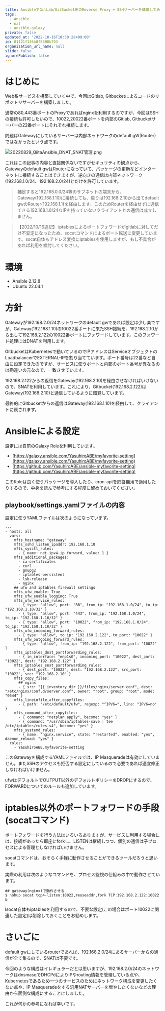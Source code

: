 ```yaml
---
title: AnsibleでGitLab/GitBucket用のReverse Proxy + SSHサーバーを構築してみた
tags:
  - Ansible
  - nat
  - ansible-galaxy
private: false
updated_at: '2022-10-16T10:50:28+09:00'
id: 81121f136b0f5390b793
organization_url_name: null
slide: false
ignorePublish: false
---
```

# はじめに

Web系サービスを構築していく中で、今回はGitlab, Gitbucketによるコードのリポジトリサーバーを構築しました。

通常の80,443番ポートのProxyであればnginxを利用するのですが、今回はSSHの接続も許可したいので、10022,20022番ポートを内部のGitlab, Gitbucketサーバーの22番ポートにそれぞれ接続します。

問題はGatewayにしているサーバーは内部ネットワークのdefault gW(Router)ではなかったという点です。

![20220829_QiitaAnsible_DNAT_SNAT管理.png](https://qiita-image-store.s3.ap-northeast-1.amazonaws.com/0/78296/013cea7b-66dc-2b95-e034-8af1e534b3b7.png)

これはこの記事の内容と直接関係ないですがセキュリティの観点から、Gatewayのdefault gwはRouterになっていて、パッケージの更新などインターネットに接続することはできますが、逆向きの通信は内部ネットワーク(192.168.1.0/24、192.168.2.0/24)とだけを許可しています。

> 補足すると192.168.0.0/24等のサブネットの端末から、Gateway(192.168.1.10)に接続しても、戻りは192.168.2.10から出てdefault gwのRouter(192.168.1.1)を経由します。このためRouterを経由せずに通信できる192.168.1.0/24なIPを持っていないクライアントとの通信は成立しません。

> 【2022/10/16追記】 iptablesによるポートフォワードがgitlabに対してだけ不安定になったため、socatコマンドによるポート転送に変更しています。socat自体もアドレス変換にiptablesを使用しますが、もし不具合があれば利用を検討してください。

# 環境

* Ansible 2.12.8
* Ubuntu 22.04.1

# 方針

Gatewayが192.168.2.0/24ネットワークのdefault gwであれば設定は少し楽ですが、Gateway(192.168.1.10)の10022番ポートに来たSSH接続を、192.168.2.10から出して192.168.2.122の10022番ポートにフォワードしています。このフォワード処理にはDNATを利用します。

GitbucketはKubernetesで動いているのでIPアドレスはServiceオブジェクトのLoadbalancerでEXTERNAL-IPを割り当てています。ポート番号は22番など自由に設定できたのですが、サービスに使うポートと内部のポート番号が異なるのは勘違いの元なので、一致させています。

192.168.2.122からの返信をGateway(192.168.2.10)を経由させなければいけないので、SNATを利用しています。これにより、Gitbucket(192.168.2.122)はGateway(192.168.2.10)と通信しているように錯覚しています。

最終的にGitbucketからの返信はGateway(192.168.1.10)を経由して、クライアントに戻されます。

# Ansibleによる設定

設定には自前のGalaxy Roleを利用しています。

* [https://galaxy.ansible.com/YasuhiroABE/myfavorite-setting](https://galaxy.ansible.com/YasuhiroABE/myfavorite-setting)
* [https://github.com/YasuhiroABE/ansible-myfavorite-setting](https://github.com/YasuhiroABE/ansible-myfavorite-setting)

このRoleは良く使うパッケージを導入したり、cron-aptを問答無用で適用したりするので、中身を読んで参考にする程度に留めておいてください。

## playbook/settings.yamlファイルの内容

設定に使うYAMLファイルは次のようになっています。

```yaml:playbook/settings.yamlファイル
---
- hosts: all
  vars:
    mfts_hostname: "gateway"
    mfts_sshd_listen_ipaddr: 192.168.1.10
    mfts_sysctl_rules:
      - { name: net.ipv4.ip_forward, value: 1 }
    mfts_additional_packages:
      - ca-certificates
      - curl
      - gnupg2
      - iptables-persistent
      - lsb-release
      - nginx
    ## ufw and iptables firewall settings
    mfts_ufw_enable: True
    mfts_ufw_enable_logging: True
    mfts_ufw_service_rules:
      - { type: "allow", port: "80", from_ip: "192.168.1.0/24", to_ip: "192.168.1.10/32" }
      - { type: "allow", port: "443", from_ip: "192.168.1.0/24", to_ip: "192.168.1.10/32" }
      - { type: "allow", port: "10022", from_ip: "192.168.1.0/24", to_ip: "192.168.1.10/32" }
    mfts_ufw_incoming_forward_rules:
      - { type: "allow", to_ip: "192.168.2.122", to_port: "10022" }
    mfts_ufw_outgoing_forward_rules:
      - { type: "allow", from_ip: "192.168.2.122", from_port: "10022" }
    mfts_iptables_dnat_portforwarding_rules:
      - { in_interface: "enp1s0", incoming_port: "10022", dest_port: "10022", dest: "192.168.2.122" }
    mfts_iptables_snat_portforwarding_rules:
      - { dest_port: "10022", dest: "192.168.2.122", src_port: "10022", src: "192.168.2.10" }
    mfts_copy_files:
      ## nginx
      - { src: "{{ inventory_dir }}/files/nginx/server.conf", dest: "/etc/nginx/conf.d/server.conf", owner: "root", group: "root", mode: "0644" }
    mfts_lineinfile_after_copyfiles:
      - { path: "/etc/default/ufw", regexp: "^IPV6=", line: "IPV6=no" }
    mfts_command_after_copyfiles:
      - { command: "netplan apply", become: "yes" }
      - { command: "/usr/sbin/iptables-save | tee /etc/iptables/rules.v4", become: "yes" }
    mfts_systemd_rules:
      - { name: "nginx.service", state: "restarted", enabled: "yes", daemon_reload: "yes" }
  roles:
    - YasuhiroABE.myfavorite-setting
```

このGatewayを構成するYAMLファイルでは、IP Masqueradeは有効にしていません。またSSHのアクセスも拒否する設定にしているので必要であれば適宜修正しなければいけません。

ufwはデフォルトでOUTPUT以外のデフォルトポリシーをDROPにするので、FORWARDについてのルールも追加しています。

# iptables以外のポートフォワードの手段 (socatコマンド)

ポートフォワードを行う方法はいろいろありますが、サービスに利用する場合には、接続があったら即座にforkし、LISTENは継続しつつ、個別の通信は子プロセスによる管理としなければいけません。

socatコマンドは、おそらく手軽に動作させることができるツールだろうと思います。

実際の利用は次のようなコマンドを、プロセス監視の仕組みの中で動作させています。

```bash:
## gateway(nginx)で動作させる
$ nohup socat tcp4-listen:10022,reuseaddr,fork TCP:192.168.2.122:10022 &
```

lsocat自体もiptablesを利用するので、不要な設定(この場合はポート10022に関連した設定)は削除しておくことをお勧めします。

# さいごに

default gwにしているrouterであれば、192.168.2.0/24にあるサーバーからの通信が全て集るので、SNATは不要です。

今回のような構成はイレギュラーだとは思いますが、192.168.2.0/24のネットワークはdnsmasqでDHCPdによりIPやrouting情報を管理している点や、Kubernetesであるため一つのサービスのためにネットワーク構成を変更したくない点や、IP Masqueradeをする汎用NATサーバーを増やしたくないなどの理由から面倒な構成にすることにしました。

これが何かの参考になれば幸いです。


